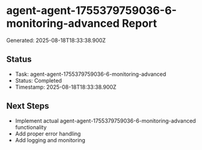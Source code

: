 # agent-agent-1755379759036-6-monitoring-advanced Report

Generated: 2025-08-18T18:33:38.900Z

## Status
- Task: agent-agent-1755379759036-6-monitoring-advanced
- Status: Completed
- Timestamp: 2025-08-18T18:33:38.900Z

## Next Steps
- Implement actual agent-agent-1755379759036-6-monitoring-advanced functionality
- Add proper error handling
- Add logging and monitoring
